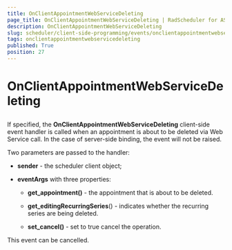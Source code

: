 ```yaml
---
title: OnClientAppointmentWebServiceDeleting
page_title: OnClientAppointmentWebServiceDeleting | RadScheduler for ASP.NET AJAX Documentation
description: OnClientAppointmentWebServiceDeleting
slug: scheduler/client-side-programming/events/onclientappointmentwebservicedeleting
tags: onclientappointmentwebservicedeleting
published: True
position: 27
---
```


# OnClientAppointmentWebServiceDeleting



## 

If specified, the **OnClientAppointmentWebServiceDeleting** client-side event handler is called when an appointment is about to be deleted via Web Service call. In the case of server-side binding, the event will not be raised.

Two parameters are passed to the handler:

* **sender** - the scheduler client object;

* **eventArgs** with three properties:

	* **get_appointment()** - the appointment that is about to be deleted.

	* **get_editingRecurringSeries**() - indicates whether the recurring series are being deleted.

	* **set_cancel()** - set to true cancel the operation.

This event can be cancelled.
